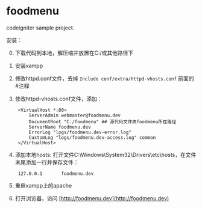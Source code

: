 # foodmenu
codeigniter sample project.

安装：

0. 下载代码到本地，解压缩并放置在C:/或其他路径下

1. 安装xampp

2. 修改httpd.conf文件，去掉 `Include conf/extra/httpd-vhosts.conf` 前面的#注释

3. 修改httpd-vhosts.conf文件，添加：

    	<VirtualHost *:80>
        	ServerAdmin webmaster@foodmenu.dev
        	DocumentRoot "C:/foodmenu" ## 源代码文件夹foodmenu所在路径
        	ServerName foodmenu.dev
        	ErrorLog "logs/foodmenu.dev-error.log"
        	CustomLog "logs/foodmenu.dev-access.log" common
    	</VirtualHost>
    
4. 添加本地hosts: 打开文件C:\Windows\System32\Drivers\etc\hosts，在文件末尾添加一行并保存文件：

    	127.0.0.1       foodmenu.dev

5. 重启xampp上的apache

6. 打开浏览器，访问 [http://foodmenu.dev](http://foodmenu.dev)
